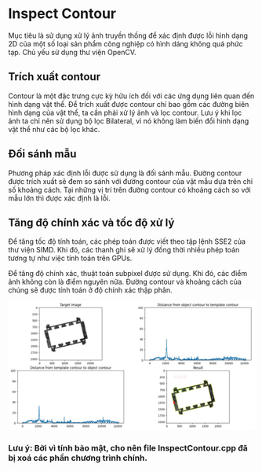 # Inspect Contour

Mục tiêu là sử dụng xử lý ảnh truyền thống để xác định được lỗi hình dạng 2D của một số loại sản phẩm công nghiệp có hình dáng không quá phức tạp. Chủ yếu sử dụng thư viện OpenCV.

## Trích xuất contour
Contour là một đặc trưng cực kỳ hữu ích đối với các ứng dụng liên quan đến hình dạng vật thể. Để trích xuất được contour chỉ bao gồm các đường biên hình dạng của vật thể,
ta cần phải xử lý ảnh và lọc contour. Lưu ý khi lọc ảnh ta chỉ nên sử dụng bộ lọc Bilateral, vì nó không làm biến đổi hình dạng vật thể như các bộ lọc khác.

## Đối sánh mẫu
Phương pháp xác định lỗi được sử dụng là đối sánh mẫu. Đường contour được trích xuất sẽ đem so sánh với đường contour của vật mẫu dựa trên chỉ số khoảng cách. Tại những vị trí trên đường contour
có khoảng cách so với mẫu lớn thì được xác định là lỗi.

## Tăng độ chính xác và tốc độ xử lý
Để tăng tốc độ tính toán, các phép toán được viết theo tập lệnh SSE2 của thư viện SIMD. Khi đó, các thanh ghi sẽ xử lý đồng thời nhiều phép toán tương tự như việc tính toán trên GPUs.

Để tăng độ chính xác, thuật toán subpixel được sử dụng. Khi đó, các điểm ảnh không còn là điểm nguyên nữa. Đường contour và khoảng cách của chúng sẽ được tính toán ở độ chính xác thập phân.

![](img.jpg)

### Lưu ý: Bởi vì tính bảo mật, cho nên file InspectContour.cpp đã bị xoá các phần chương trình chính.
